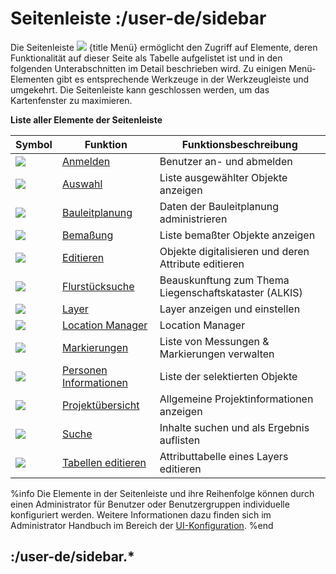 # Seitenleiste :/user-de/sidebar

Die Seitenleiste ![](baseline-menu-24px.svg) {title Menü} ermöglicht den Zugriff auf Elemente, deren Funktionalität auf dieser Seite als Tabelle aufgelistet ist und in den folgenden Unterabschnitten im Detail beschrieben wird. Zu einigen Menü-Elementen gibt es entsprechende Werkzeuge in der Werkzeugleiste und umgekehrt. Die Seitenleiste kann geschlossen werden, um das Kartenfenster zu maximieren.

**Liste aller Elemente der Seitenleiste** 

| Symbol                                | Funktion                   						| Funktionsbeschreibung                         	|
|---------------------------------------|-----------------------------------------------------------------------|-------------------------------------------------------|
| ![](baseline-person-24px.svg)		| [Anmelden](/user-de/sidebar.anmelden)	 				| Benutzer an- und abmelden	 			|
| ![](gbd-icon-auswahl-01.svg)        	| [Auswahl](/user-de/sidebar.auswahl)  					| Liste ausgewählter Objekte anzeigen    		|
| ![](bplan.svg)          		| [Bauleitplanung](/user-de/sidebar.bauleitplanung)			| Daten der Bauleitplanung administrieren       	|
| ![](gbd-icon-bemassung-02.svg)      	| [Bemaßung](/user-de/sidebar.bemassung)  				| Liste bemaßter Objekte anzeigen          		|
| ![](sharp-edit-24px.svg) 		| [Editieren](/user-de/sidebar.digitalisieren) 			| Objekte digitalisieren und deren Attribute editieren	|
| ![](gbd-icon-flurstuecksuche-01.svg) 	| [Flurstücksuche](/user-de/sidebar.flurstuecksuche)			| Beauskunftung zum Thema Liegenschaftskataster (ALKIS)	|
| ![](baseline-layers-24px.svg)        	| [Layer](/user-de/sidebar.layer)       				| Layer anzeigen und einstellen				|
| ![](directions_black_24px.svg)	| [Location Manager](/user-de/sidebar.standort-manager) 	 	| Location Manager        				|
| ![](gbd-icon-markieren-messen-01.svg)	| [Markierungen](/user-de/sidebar.markierung)    			| Liste von Messungen & Markierungen verwalten		|
| ![](person_search-24px.svg)     	| [Personen Informationen](/user-de/sidebar.personen-information)	| Liste der selektierten Objekte    			|
| ![](gbd-icon-projectoverview.svg)    	| [Projektübersicht](/user-de/sidebar.projektuebersicht)		| Allgemeine Projektinformationen anzeigen		|
| ![](baseline-search-24px.svg)        	| [Suche](/user-de/sidebar.suche)  					| Inhalte suchen und als Ergebnis auflisten		|
| ![](table_view_black_24px.svg)       	| [Tabellen editieren](/user-de/sidebar.tabellen)	 		| Attributtabelle eines Layers editieren   		|

%info
	Die Elemente in der Seitenleiste und ihre Reihenfolge können durch einen Administrator für Benutzer oder Benutzergruppen individuelle konfiguriert werden. Weitere Informationen dazu finden sich im Administrator Handbuch im Bereich der [UI-Konfiguration](/admin-de/config/client).
%end

## :/user-de/sidebar.*

